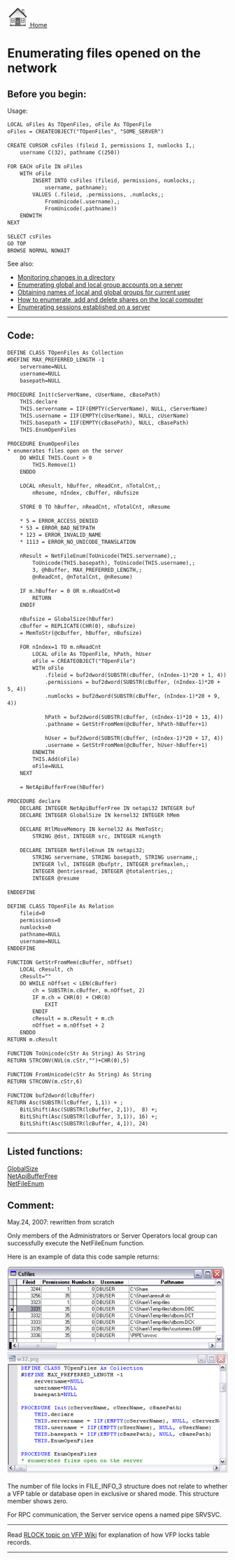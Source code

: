 [<img src="../images/home.png"> Home ](https://github.com/VFPX/Win32API)  

# Enumerating files opened on the network

## Before you begin:
Usage:  
```foxpro
LOCAL oFiles As TOpenFiles, oFile As TOpenFile  
oFiles = CREATEOBJECT("TOpenFiles", "SOME_SERVER")  

CREATE CURSOR csFiles (fileid I, permissions I, numlocks I,;  
	username C(32), pathname C(250))  

FOR EACH oFile IN oFiles  
	WITH oFile  
		INSERT INTO csFiles (fileid, permissions, numlocks,;  
			username, pathname);  
		VALUES (.fileid, .permissions, .numlocks,;  
			FromUnicode(.username),;  
			FromUnicode(.pathname))  
	ENDWITH  
NEXT  

SELECT csFiles  
GO TOP  
BROWSE NORMAL NOWAIT
```
See also:

<!-- Anatoliy * [FileSystemWatcher ActiveX Control for Visual FoxPro](?solution=8)  --> 
* [Monitoring changes in a directory](sample_117.md)  
* [Enumerating global and local group accounts on a server](sample_411.md)  
* [Obtaining names of local and global groups for current user](sample_431.md)  
* [How to enumerate, add and delete shares on the local computer](sample_351.md)  
* [Enumerating sessions established on a server](sample_505.md)  

  
***  


## Code:
```foxpro  
DEFINE CLASS TOpenFiles As Collection
#DEFINE MAX_PREFERRED_LENGTH -1
	servername=NULL
	username=NULL
	basepath=NULL

PROCEDURE Init(cServerName, cUserName, cBasePath)
	THIS.declare
	THIS.servername = IIF(EMPTY(cServerName), NULL, cServerName)
	THIS.username = IIF(EMPTY(cUserName), NULL, cUserName)
	THIS.basepath = IIF(EMPTY(cBasePath), NULL, cBasePath)
	THIS.EnumOpenFiles

PROCEDURE EnumOpenFiles
* enumerates files open on the server
	DO WHILE THIS.Count > 0
		THIS.Remove(1)
	ENDDO
	
	LOCAL nResult, hBuffer, nReadCnt, nTotalCnt,;
		nResume, nIndex, cBuffer, nBufsize

	STORE 0 TO hBuffer, nReadCnt, nTotalCnt, nResume

	* 5 = ERROR_ACCESS_DENIED
	* 53 = ERROR_BAD_NETPATH
	* 123 = ERROR_INVALID_NAME
	* 1113 = ERROR_NO_UNICODE_TRANSLATION

	nResult = NetFileEnum(ToUnicode(THIS.servername),;
		ToUnicode(THIS.basepath), ToUnicode(THIS.username),;
		3, @hBuffer, MAX_PREFERRED_LENGTH,;
		@nReadCnt, @nTotalCnt, @nResume)

	IF m.hBuffer = 0 OR m.nReadCnt=0
		RETURN
	ENDIF

	nBufsize = GlobalSize(hBuffer)
	cBuffer = REPLICATE(CHR(0), nBufsize)
	= MemToStr(@cBuffer, hBuffer, nBufsize)

	FOR nIndex=1 TO m.nReadCnt
		LOCAL oFile As TOpenFile, hPath, hUser
		oFile = CREATEOBJECT("TOpenFile")
		WITH oFile
			.fileid = buf2dword(SUBSTR(cBuffer, (nIndex-1)*20 + 1, 4))
			.permissions = buf2dword(SUBSTR(cBuffer, (nIndex-1)*20 + 5, 4))
			.numlocks = buf2dword(SUBSTR(cBuffer, (nIndex-1)*20 + 9, 4))

			hPath = buf2dword(SUBSTR(cBuffer, (nIndex-1)*20 + 13, 4))
			.pathname = GetStrFromMem(@cBuffer, hPath-hBuffer+1)

			hUser = buf2dword(SUBSTR(cBuffer, (nIndex-1)*20 + 17, 4))
			.username = GetStrFromMem(@cBuffer, hUser-hBuffer+1)
		ENDWITH
		THIS.Add(oFile)
		oFile=NULL
	NEXT

	= NetApiBufferFree(hBuffer)

PROCEDURE declare
	DECLARE INTEGER NetApiBufferFree IN netapi32 INTEGER buf
	DECLARE INTEGER GlobalSize IN kernel32 INTEGER hMem

	DECLARE RtlMoveMemory IN kernel32 As MemToStr;
		STRING @dst, INTEGER src, INTEGER nLength

	DECLARE INTEGER NetFileEnum IN netapi32;
		STRING servername, STRING basepath, STRING username,;
		INTEGER lvl, INTEGER @bufptr, INTEGER prefmaxlen,;
		INTEGER @entriesread, INTEGER @totalentries,;
		INTEGER @resume

ENDDEFINE

DEFINE CLASS TOpenFile As Relation
	fileid=0
	permissions=0
	numlocks=0
	pathname=NULL
	username=NULL
ENDDEFINE

FUNCTION GetStrFromMem(cBuffer, nOffset)
	LOCAL cResult, ch
	cResult=""
	DO WHILE nOffset < LEN(cBuffer)
		ch = SUBSTR(m.cBuffer, m.nOffset, 2)
		IF m.ch = CHR(0) + CHR(0)
			EXIT
		ENDIF
		cResult = m.cResult + m.ch
		nOffset = m.nOffset + 2
	ENDDO
RETURN m.cResult

FUNCTION ToUnicode(cStr As String) As String
RETURN STRCONV(NVL(m.cStr,"")+CHR(0),5)

FUNCTION FromUnicode(cStr As String) As String
RETURN STRCONV(m.cStr,6)

FUNCTION buf2dword(lcBuffer)
RETURN Asc(SUBSTR(lcBuffer, 1,1)) + ;
	BitLShift(Asc(SUBSTR(lcBuffer, 2,1)),  8) +;
	BitLShift(Asc(SUBSTR(lcBuffer, 3,1)), 16) +;
	BitLShift(Asc(SUBSTR(lcBuffer, 4,1)), 24)  
```  
***  


## Listed functions:
[GlobalSize](../libraries/kernel32/GlobalSize.md)  
[NetApiBufferFree](../libraries/netapi32/NetApiBufferFree.md)  
[NetFileEnum](../libraries/netapi32/NetFileEnum.md)  

## Comment:
May.24, 2007: rewritten from scratch  
  
Only members of the Administrators or Server Operators local group can successfully execute the NetFileEnum function.  
  
Here is an example of data this code sample returns: 

![](../images/netfileenum_usage.png)

The number of file locks in FILE_INFO_3 structure does not relate to whether a VFP table or database open in exclusive or shared mode. This structure member shows zero.  
  
For RPC communication, the Server service opens a named pipe SRVSVC.  
  
* * *  
Read <a href="http://fox.wikis.com/wc.dll?Wiki~RLOCK">RLOCK topic on VFP Wiki</a> for explanation of how VFP locks table records.  
  
***  

